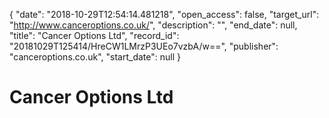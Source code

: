 {
  "date": "2018-10-29T12:54:14.481218", 
  "open_access": false, 
  "target_url": "http://www.canceroptions.co.uk/", 
  "description": "", 
  "end_date": null, 
  "title": "Cancer Options Ltd", 
  "record_id": "20181029T125414/HreCW1LMrzP3UEo7vzbA/w==", 
  "publisher": "canceroptions.co.uk", 
  "start_date": null
}

# Cancer Options Ltd

